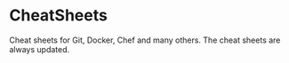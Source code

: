 # CheatSheets
Cheat sheets for Git, Docker, Chef and many others. The cheat sheets are always updated.
